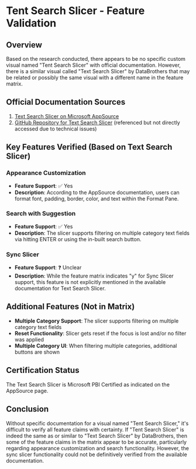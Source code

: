 # Tent Search Slicer - Feature Validation

## Overview
Based on the research conducted, there appears to be no specific custom visual named "Tent Search Slicer" with official documentation. However, there is a similar visual called "Text Search Slicer" by DataBrothers that may be related or possibly the same visual with a different name in the feature matrix.

## Official Documentation Sources
1. [Text Search Slicer on Microsoft AppSource](https://appsource.microsoft.com/en-us/product/power-bi-visuals/databrotherssro1596013704866.dbi_text_search_slicer)
2. [GitHub Repository for Text Search Slicer](https://github.com/databrothers-code-storage/text-search-slicer) (referenced but not directly accessed due to technical issues)

## Key Features Verified (Based on Text Search Slicer)

### Appearance Customization
- **Feature Support**: ✅ Yes
- **Description**: According to the AppSource documentation, users can format font, padding, border, color, and text within the Format Pane.

### Search with Suggestion
- **Feature Support**: ✅ Yes
- **Description**: The slicer supports filtering on multiple category text fields via hitting ENTER or using the in-built search button.

### Sync Slicer
- **Feature Support**: ❓ Unclear
- **Description**: While the feature matrix indicates "y" for Sync Slicer support, this feature is not explicitly mentioned in the available documentation for Text Search Slicer.

## Additional Features (Not in Matrix)
- **Multiple Category Support**: The slicer supports filtering on multiple category text fields
- **Reset Functionality**: Slicer gets reset if the focus is lost and/or no filter was applied
- **Multiple Category UI**: When filtering multiple categories, additional buttons are shown

## Certification Status
The Text Search Slicer is Microsoft PBI Certified as indicated on the AppSource page.

## Conclusion
Without specific documentation for a visual named "Tent Search Slicer," it's difficult to verify all feature claims with certainty. If "Tent Search Slicer" is indeed the same as or similar to "Text Search Slicer" by DataBrothers, then some of the feature claims in the matrix appear to be accurate, particularly regarding appearance customization and search functionality. However, the sync slicer functionality could not be definitively verified from the available documentation.

